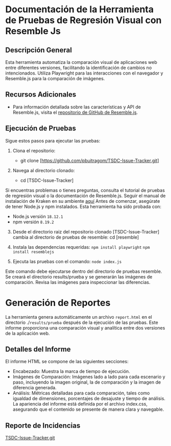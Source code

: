 # Documentación de la Herramienta de Pruebas de Regresión Visual con Resemble Js

## Descripción General

Esta herramienta automatiza la comparación visual de aplicaciones web entre diferentes versiones, facilitando la identificación de cambios no intencionados. Utiliza Playwright para las interacciones con el navegador y Resemble.js para la comparación de imágenes.

## Recursos Adicionales

- Para información detallada sobre las características y API de Resemble.js, visita el [repositorio de GitHub de Resemble.js](https://github.com/rsmbl/Resemble.js/blob/master/README.md).

## Ejecución de Pruebas

Sigue estos pasos para ejecutar las pruebas:

1. Clona el repositorio:

   * git clone [https://github.com/pbuitragom/TSDC-Issue-Tracker.git]

2. Navega al directorio clonado:
   * cd [TSDC-Issue-Tracker]

Si encuentras problemas o tienes preguntas, consulta el tutorial de pruebas de regresión visual o la documentación de Resemble.js. Seguir el manual de instalación de Kraken en su ambiente [aquí](https://misovirtual.virtual.uniandes.edu.co/codelabs/visual-regression-testing-resemble/index.html#4)
Antes de comenzar, asegúrate de tener Node.js y npm instalados. Esta herramienta ha sido probada con:

- Node.js versión `18.12.1`
- npm versión `8.19.2`


3. Desde el directorio raiz del repositorio clonado [TSDC-Issue-Tracker] cambia al directorio de pruebas de resemble:
cd [resemble]


4. Instala las dependencias requeridas:
`npm install playwright`
`npm install resemblejs`

5. Ejecuta las pruebas con el comando:
`node index.js`

Este comando debe ejecutarse dentro del directorio de pruebas resemble. Se creará el directorio results/prueba y se generarán las imágenes de comparación. Revisa las imágenes para inspeccionar las diferencias.

# Generación de Reportes
La herramienta genera automáticamente un archivo `report.html` en el directorio ./`results/prueba` después de la ejecución de las pruebas. Este informe proporciona una comparación visual y analítica entre dos versiones de la aplicación web.

## Detalles del Informe

El informe HTML se compone de las siguientes secciones:

* Encabezado: Muestra la marca de tiempo de ejecución.
* Imágenes de Comparación: Imágenes lado a lado para cada escenario y paso, incluyendo la imagen original, la de comparación y la imagen de diferencia generada.
* Análisis: Métricas detalladas para cada comparación, tales como igualdad de dimensiones, porcentajes de desajuste y tiempo de análisis.
La apariencia del informe está definida por el archivo index.css, asegurando que el contenido se presente de manera clara y navegable.



## Reporte de Incidencias 
[TSDC-Issue-Tracker.git](https://github.com/pbuitragom/TSDC-Issue-Tracker/issues) 